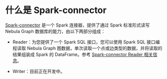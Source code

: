 # 什么是 Spark-connector

[Spark-connector](https://github.com/vesoft-inc/nebula-java/tree/master/tools/nebula-spark) 是一个 Spark 连接器，提供了通过 Spark 标准形式读写 Nebula Graph 数据库的能力，由以下两部分组成：

- Reader：为您提供了一个 Spark SQL 接口，您可以使用 Spark SQL 接口编程读取 Nebula Graph 图数据，单次读取一个点或边类型的数据，并将读取的结果组装成 Spark 的 DataFrame。参考 [Spark-connector Reader 相关信息](reader/screader-ug-what-is-sparkconnector-reader.md)。

- Writer：目前正在开发中。

